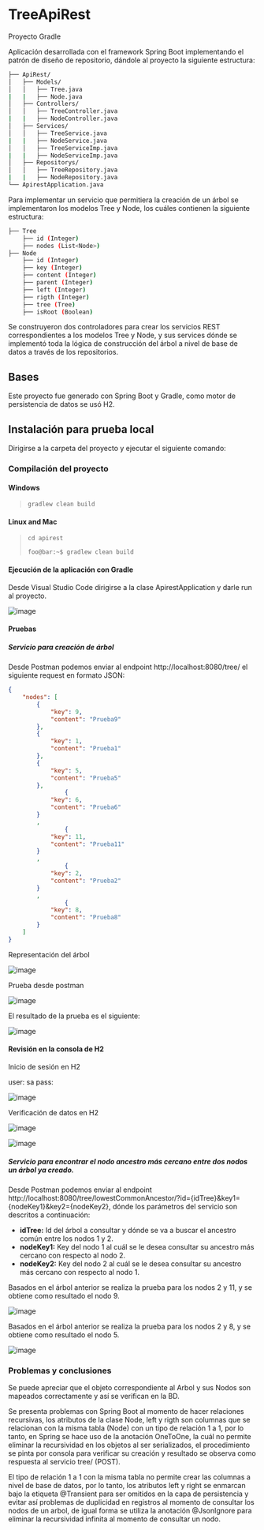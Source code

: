 # TreeApiRest

Proyecto Gradle

Aplicación desarrollada con el framework Spring Boot implementando el patrón de diseño de repositorio, dándole al proyecto la siguiente estructura:

```bash
├── ApiRest/
│   ├── Models/
│   │   ├── Tree.java
|   |   ├── Node.java
│   ├── Controllers/
│   │   ├── TreeController.java
|   |   ├── NodeController.java
│   ├── Services/
│   │   ├── TreeService.java
|   |   ├── NodeService.java
│   │   ├── TreeServiceImp.java
|   |   ├── NodeServiceImp.java
│   ├── Repositorys/
│   │   ├── TreeRepository.java
|   |   ├── NodeRepository.java
└── ApirestApplication.java
```

Para implementar un servicio que permitiera la creación de un árbol se implementaron los modelos Tree y Node, los cuáles contienen la siguiente estructura:

```bash
├── Tree
    ├── id (Integer)
    ├── nodes (List<Node>)
├── Node
    ├── id (Integer)
    ├── key (Integer)
    ├── content (Integer)
    ├── parent (Integer)
    ├── left (Integer)
    ├── rigth (Integer)
    ├── tree (Tree)
    ├── isRoot (Boolean)
```
  
Se construyeron dos controladores para crear los servicios REST correspondientes a los modelos Tree y Node, y sus services dónde se implementó toda la lógica de construcción del árbol a nivel de base de datos a través de los repositorios.

## Bases
Este proyecto fue generado con Spring Boot y Gradle, como motor de persistencia de datos se usó H2.
  
## Instalación para prueba local
  
Dirigirse a la carpeta del proyecto y ejecutar el siguiente comando:

### Compilación del proyecto
#### Windows
> ```gradlew clean build```
  
#### Linux and Mac
> ```cd apirest```
>  
> ```foo@bar:~$ gradlew clean build```

#### Ejecución de la aplicación con Gradle
Desde Visual Studio Code dirigirse a la clase ApirestApplication y darle run al proyecto.

![image](https://user-images.githubusercontent.com/23733231/148381022-4305c745-d3ad-4d97-9639-11cbe4b55118.png)

#### Pruebas

##### Servicio para creación de árbol

Desde Postman podemos enviar al endpoint http://localhost:8080/tree/ el siguiente request en formato JSON:

```json
{   
    "nodes": [
        {
            "key": 9,
            "content": "Prueba9"
        },
        {
            "key": 1,
            "content": "Prueba1"
        },
        {
            "key": 5,
            "content": "Prueba5"
        },
                {
            "key": 6,
            "content": "Prueba6"
        }
        ,
                {
            "key": 11,
            "content": "Prueba11"
        }
        ,
                {
            "key": 2,
            "content": "Prueba2"
        }
        ,
                {
            "key": 8,
            "content": "Prueba8"
        }
    ]
}
```

Representación del árbol

![image](https://user-images.githubusercontent.com/23733231/148383048-367649ba-2a26-4710-8603-ab8461001710.png)

Prueba desde postman

![image](https://user-images.githubusercontent.com/23733231/148381381-03f1ff45-18e7-442e-8bec-9a74d6bdb516.png)

El resultado de la prueba es el siguiente:

![image](https://user-images.githubusercontent.com/23733231/148381729-1637f1b5-382b-4342-861f-17b703eef15b.png)

#### Revisión en la consola de H2

Inicio de sesión en H2

  user: sa
  pass: 

![image](https://user-images.githubusercontent.com/23733231/148383881-7b110c60-c888-4bdc-bf00-54ae3c3f9fc7.png)

Verificación de datos en H2

![image](https://user-images.githubusercontent.com/23733231/148384257-c32e2d39-fb54-4b1c-bb0b-0991785d3b7e.png)

![image](https://user-images.githubusercontent.com/23733231/148384189-61d73124-54cd-4722-a7bd-49cab4840007.png)

##### Servicio para encontrar el nodo ancestro más cercano entre dos nodos un árbol ya creado.

Desde Postman podemos enviar al endpoint http://localhost:8080/tree/lowestCommonAncestor/?id={idTree}&key1={nodeKey1}&key2={nodeKey2}, dónde los parámetros del servicio son descritos a continuación:
- **idTree:** Id del árbol a consultar y dónde se va a buscar el ancestro común entre los nodos 1 y 2.
- **nodeKey1:** Key del nodo 1 al cuál se le desea consultar su ancestro más cercano con respecto al nodo 2.
- **nodeKey2:** Key del nodo 2 al cuál se le desea consultar su ancestro más cercano con respecto al nodo 1.

Basados en el árbol anterior se realiza la prueba para los nodos 2 y 11, y se obtiene como resultado el nodo 9.

![image](https://user-images.githubusercontent.com/23733231/148483662-d60b549c-b140-459e-a0a5-1e1d2a538acd.png)

Basados en el árbol anterior se realiza la prueba para los nodos 2 y 8, y se obtiene como resultado el nodo 5.

![image](https://user-images.githubusercontent.com/23733231/148483815-0297add3-875b-4cfb-b3f1-9d1fdfaf1877.png)

### Problemas y conclusiones

Se puede apreciar que el objeto correspondiente al Arbol y sus Nodos son mapeados correctamente y así se verifican en la BD.

Se presenta problemas con Spring Boot al momento de hacer relaciones recursivas, los atributos de la clase Node, left y rigth son columnas que se relacionan con la misma tabla (Node) con un tipo de relación 1 a 1, por lo tanto, en Spring se hace uso de la anotación OneToOne, la cuál no permite eliminar la recursividad en los objetos al ser serializados, el procedimiento se pinta por consola para verificar su creación y resultado se observa como respuesta al servicio tree/ (POST).

El tipo de relación 1 a 1 con la misma tabla no permite crear las columnas a nivel de base de datos, por lo tanto, los atributos left y right se enmarcan bajo la etiqueta @Transient para ser omitidos en la capa de persistencia y evitar así problemas de duplicidad en registros al momento de consultar los nodos de un arbol, de igual forma se utiliza la anotación @JsonIgnore para eliminar la recursividad infinita al momento de consultar un nodo.
